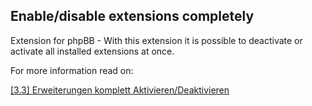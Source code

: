 ## Enable/disable extensions completely
Extension for phpBB - With this extension it is possible to deactivate or activate all installed extensions at once.

For more information read on:

[[3.3] Erweiterungen komplett Aktivieren/Deaktivieren](https://www.phpbb.de/community/viewtopic.php?t=246200)
